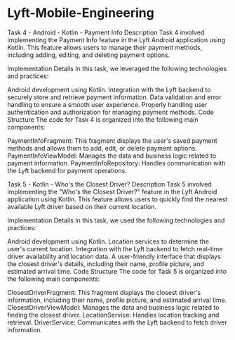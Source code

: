 # Lyft-Mobile-Engineering

Task 4 - Android - Kotlin - Payment Info
Description
Task 4 involved implementing the Payment Info feature in the Lyft Android application using Kotlin. This feature allows users to manage their payment methods, including adding, editing, and deleting payment options.

Implementation Details
In this task, we leveraged the following technologies and practices:

Android development using Kotlin.
Integration with the Lyft backend to securely store and retrieve payment information.
Data validation and error handling to ensure a smooth user experience.
Properly handling user authentication and authorization for managing payment methods.
Code Structure
The code for Task 4 is organized into the following main components:

PaymentInfoFragment: This fragment displays the user's saved payment methods and allows them to add, edit, or delete payment options.
PaymentInfoViewModel: Manages the data and business logic related to payment information.
PaymentInfoRepository: Handles communication with the Lyft backend for payment operations.

Task 5 - Kotlin - Who's the Closest Driver?
Description
Task 5 involved implementing the "Who's the Closest Driver?" feature in the Lyft Android application using Kotlin. This feature allows users to quickly find the nearest available Lyft driver based on their current location.

Implementation Details
In this task, we used the following technologies and practices:

Android development using Kotlin.
Location services to determine the user's current location.
Integration with the Lyft backend to fetch real-time driver availability and location data.
A user-friendly interface that displays the closest driver's details, including their name, profile picture, and estimated arrival time.
Code Structure
The code for Task 5 is organized into the following main components:

ClosestDriverFragment: This fragment displays the closest driver's information, including their name, profile picture, and estimated arrival time.
ClosestDriverViewModel: Manages the data and business logic related to finding the closest driver.
LocationService: Handles location tracking and retrieval.
DriverService: Communicates with the Lyft backend to fetch driver information.

